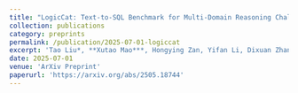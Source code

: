 ```yaml
---
title: "LogicCat: Text-to-SQL Benchmark for Multi-Domain Reasoning Challenges"
collection: publications
category: preprints
permalink: /publication/2025-07-01-logiccat
excerpt: 'Tao Liu*, **Xutao Mao***, Hongying Zan, Yifan Li, Dixuan Zhang, Lulu Kong, Haixin Liu, Jiaming Hou, Aoze Zheng, Rui Li, Yiming Qiao, Zewei Luo, Qi Wang, Zhiqiang Zhang, Jiaxi Li, Supeng Liu, Kunli Zhang, Min Peng. (*Co-first authors)'
date: 2025-07-01
venue: 'ArXiv Preprint'
paperurl: 'https://arxiv.org/abs/2505.18744'
---
```

 